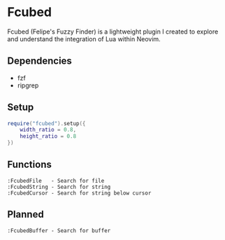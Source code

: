 # Fcubed
Fcubed (Felipe's Fuzzy Finder) is a lightweight plugin I created to explore and understand the integration of Lua within Neovim.

## Dependencies

- fzf
- ripgrep

## Setup

```lua
require("fcubed").setup({
    width_ratio = 0.8,
    height_ratio = 0.8
})
```

## Functions

```
:FcubedFile   - Search for file
:FcubedString - Search for string
:FcubedCursor - Search for string below cursor
```

## Planned

```
:FcubedBuffer - Search for buffer
```
